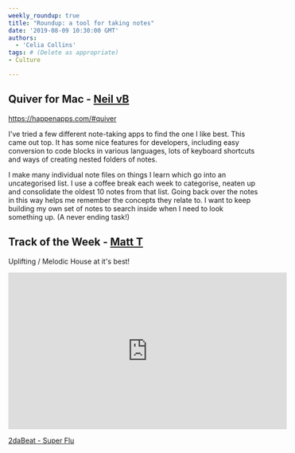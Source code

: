 ```yaml
---
weekly_roundup: true
title: "Roundup: a tool for taking notes"
date: '2019-08-09 10:30:00 GMT'
authors:
  - 'Celia Collins'
tags: # (Delete as appropriate)
- Culture

---
```


## Quiver for Mac - [Neil vB](/people#neil-van-beinum)

https://happenapps.com/#quiver

I've tried a few different note-taking apps to find the one I like best. This came out top. It has some nice features for developers, including easy conversion to code blocks in various languages, lots of keyboard shortcuts and ways of creating nested folders of notes.

I make many individual note files on things I learn which go into an uncategorised list. I use a coffee break each week to categorise, neaten up and consolidate the oldest 10 notes from that list. Going back over the notes in this way helps me remember the concepts they relate to. I want to keep building my own set of notes to search inside when I need to look something up. (A never ending task!)

## Track of the Week - [Matt T](/people#matt-turrell)

Uplifting / Melodic House at it's best!

<iframe width="560" height="315" src="https://www.youtube.com/embed/v1LPkf4F14E" frameborder="0" allow="accelerometer; autoplay; encrypted-media; gyroscope; picture-in-picture" allowfullscreen></iframe>

[2daBeat - Super Flu](https://www.youtube.com/watch?v=v1LPkf4F14E)
